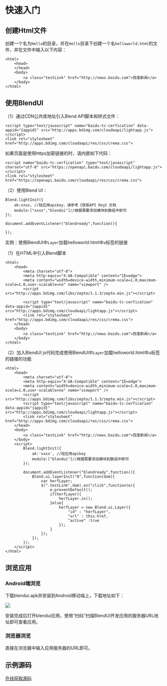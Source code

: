# 快速入门

## 创建Html文件

创建一个名为`Hello`的目录，并在`Hello`目录下创建一个名`helloworld.html`的文件，并在文件中输入以下内容：

	<html>
		<head>
		</head>
		<body>
			<a class="testLink" href="http://news.baidu.com">百度新闻</a>
		</body>
	</html>


## 使用BlendUI

（1）通过CDN公共库地址引入Blend API脚本和样式文件：

	<script type="text/javascript" name="baidu-tc-cerfication" data-appid="{appid}" src="http://apps.bdimg.com/cloudaapi/lightapp.js"></script>
	<link rel="stylesheet" href="http://apps.bdimg.com/cloudaapi/res/css/crema.css">

如果页面是使用https加密链接的时，请内嵌如下代码：

	<script name="baidu-tc-cerfication" type="text/javascript" charset="utf-8" src="https://openapi.baidu.com/cloudaapi/lightapp.js"></script>
	<link rel="stylesheet" href="https://openapi.baidu.com/cloudaapi/res/css/crema.css">
	
（2）使用Blend UI：

	Blend.lightInit({
		ak:xxxx, //轻应用apikey，请参考《获取API Key》文档
		module:["xxxx","blendui"]//根据需要添加模块到数组中即可
	});

	document.addEventListener("blendready",function(){

	});


实例：使用BlendUI中`Layer`加载helloworld.html中`a`标签的链接


（1）在HTML中引入Blend脚本

	<html>
		<head>
			<meta charset="utf-8">
    		<meta http-equiv="X-UA-Compatible" content="IE=edge">
    		<meta content="width=device-width,minimum-scale=1.0,maximum-scale=1.0,user-scalable=no" name="viewport" />
    		<script src="http://apps.bdimg.com/libs/zepto/1.1.3/zepto.min.js"></script>
    		
			<script type="text/javascript" name="baidu-tc-cerfication" data-appid="{appid}" src="http://apps.bdimg.com/cloudaapi/lightapp.js"></script>
        	<link rel="stylesheet" href="http://apps.bdimg.com/cloudaapi/res/css/crema.css">
		</head>
		<body>
			<a class="testLink" href="http://news.baidu.com">百度新闻</a>
		</body>
	</html>

（2）加入BlendUI js代码完成使用BlendUI中`Layer`加载helloworld.html中`a`标签的链接的功能

	<html>
		<head>
			<meta charset="utf-8">
    		<meta http-equiv="X-UA-Compatible" content="IE=edge">
    		<meta content="width=device-width,minimum-scale=1.0,maximum-scale=1.0,user-scalable=no" name="viewport" />
    		<script src="http://apps.bdimg.com/libs/zepto/1.1.3/zepto.min.js"></script>
    		<script type="text/javascript" name="baidu-tc-cerfication" data-appid="{appid}" src="http://apps.bdimg.com/cloudaapi/lightapp.js"></script>
        	<link rel="stylesheet" href="http://apps.bdimg.com/cloudaapi/res/css/crema.css">
		</head>
		<body>
			<a class="testLink" href="http://news.baidu.com">百度新闻</a>
		</body>
		<script>
			Blend.lightInit({
				ak:'xxxx', //轻应用apikey
				module:["blendui"]//根据需要添加模块到数组中即可
			});

			document.addEventListener("blendready",function(){
            	Blend.ui.layerInit("0",function(dom){
                	var herfLayer;
                	$(".testLink",dom).on("click",function(e){
                    	e.preventDefault();
                    	if(herfLayer){
                        	herfLayer.in();
                    	}else{
                        	herfLayer = new Blend.ui.Layer({
                            	"id" : "herfLayer",
                            	"url" : this.href,
                            	"active" :true
                        	});
                    	}
                	});
            	});
        	});
		</script>
	</html>


## 浏览应用

### Android端浏览

下载blendui.apk并安装到Android移动端上，下载地址如下：

<img src="/md/images/ios_runtime.png" class="download-pic">

安装完成后打开blendui应用，使用“扫码”扫描BlendUI开发应用的服务器URL地址即可查看应用。



### 浏览器浏览

直接在浏览器中输入应用服务器的URL即可。

## 示例源码
[在线获取源码](https://github.com/yunlongmain/blendui_doc_demo/tree/master/get_started)
  


